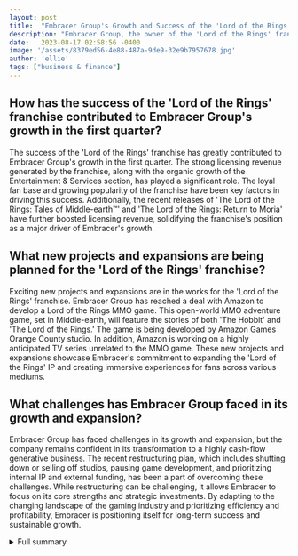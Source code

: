 ```yaml
---
layout: post
title:  "Embracer Group's Growth and Success of the 'Lord of the Rings' Franchise"
description: "Embracer Group, the owner of the 'Lord of the Rings' franchise, has experienced significant growth in the first quarter of this year. The success of the franchise has been attributed to strong licensing revenue and exciting new projects based on the IP."
date:   2023-08-17 02:58:56 -0400
image: '/assets/8379ed56-4e88-487a-9de9-32e9b7957678.jpg'
author: 'ellie'
tags: ["business & finance"]
---
```


## How has the success of the 'Lord of the Rings' franchise contributed to Embracer Group's growth in the first quarter?
The success of the 'Lord of the Rings' franchise has greatly contributed to Embracer Group's growth in the first quarter. The strong licensing revenue generated by the franchise, along with the organic growth of the Entertainment & Services section, has played a significant role. The loyal fan base and growing popularity of the franchise have been key factors in driving this success. Additionally, the recent releases of 'The Lord of the Rings: Tales of Middle-earth™' and 'The Lord of the Rings: Return to Moria' have further boosted licensing revenue, solidifying the franchise's position as a major driver of Embracer's growth.

## What new projects and expansions are being planned for the 'Lord of the Rings' franchise?
Exciting new projects and expansions are in the works for the 'Lord of the Rings' franchise. Embracer Group has reached a deal with Amazon to develop a Lord of the Rings MMO game. This open-world MMO adventure game, set in Middle-earth, will feature the stories of both 'The Hobbit' and 'The Lord of the Rings.' The game is being developed by Amazon Games Orange County studio. In addition, Amazon is working on a highly anticipated TV series unrelated to the MMO game. These new projects and expansions showcase Embracer's commitment to expanding the 'Lord of the Rings' IP and creating immersive experiences for fans across various mediums.

## What challenges has Embracer Group faced in its growth and expansion?
Embracer Group has faced challenges in its growth and expansion, but the company remains confident in its transformation to a highly cash-flow generative business. The recent restructuring plan, which includes shutting down or selling off studios, pausing game development, and prioritizing internal IP and external funding, has been a part of overcoming these challenges. While restructuring can be challenging, it allows Embracer to focus on its core strengths and strategic investments. By adapting to the changing landscape of the gaming industry and prioritizing efficiency and profitability, Embracer is positioning itself for long-term success and sustainable growth.


<details>
        <summary>Full summary</summary>
<p>Embracer Group, the owner of the 'Lord of the Rings' franchise, has experienced significant growth in the first quarter of this year. The success of the franchise has been attributed to strong licensing revenue and exciting new projects based on the IP.</p>
<p>One of the main contributors to Embracer's growth in Q1 was the organic growth of its Entertainment &amp; Services section, which saw a remarkable 70% increase. Middle-earth Enterprises, the division responsible for the 'Lord of the Rings' franchise, played a significant role in this growth.</p>
<p>The strong licensing revenue from the 'Lord of the Rings' franchise has been a major driver of Embracer's success. The franchise has a loyal fan base, and its popularity continues to grow. The recent releases of 'The Lord of the Rings: Tales of Middle-earth™,' a Magic the Gathering trading card game, and 'The Lord of the Rings: Return to Moria,' a PC/Console survival-crafting game, have further boosted licensing revenue.</p>
<p>Embracer's acquisition of the 'Lord of the Rings' franchise has already exceeded expectations. The company purchased the rights to the franchise for a surprisingly low price of SEK 4.2 billion, which is significantly below the estimated value of up to 2 billion dollars. With this acquisition, Embracer aims to turn 'The Lord of the Rings' into one of the biggest gaming franchises.</p>
<p>In addition to the success of the franchise, Embracer Group has announced exciting new projects and expansions. The company has reached a deal with Amazon to release a Lord of the Rings MMO game. The open-world MMO adventure game, set in Middle-earth, will feature the stories of both 'The Hobbit' and 'The Lord of the Rings.' The game is currently in the early stages of production and will be developed by Amazon Games Orange County studio.</p>
<p>Amazon's involvement in the 'Lord of the Rings' IP doesn't stop there. The company is also working on a highly anticipated TV series unrelated to the MMO game. Amazon is committed to bringing players high-quality games and is honored and grateful for the opportunity to work on this iconic world.</p>
<p>Embracer Group's growth and expansion haven't come without challenges. The company recently announced a restructuring plan that includes shutting down or selling off studios, halting or pausing game development, and prioritizing internal IP and external funding. Despite these challenges, Embracer remains confident in its transformation to a highly cash-flow generative business.</p>
<p>This is an exciting time for Embracer Group and the 'Lord of the Rings' franchise. The company's growth in Q1, driven by the success of the franchise and the exciting new projects, showcases the immense potential of the IP. As CEO Lars Wingefors prepares to hold a Q&amp;A session with shareholders and investors, it is clear that Embracer Group is poised for continued success in the world of gaming and entertainment.</p>
</details>